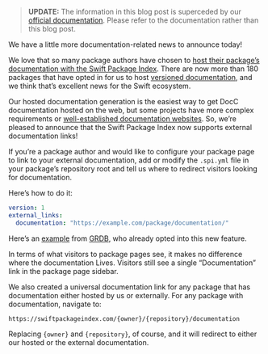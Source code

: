 
> **UPDATE:** The information in this blog post is superceded by our [official documentation](https://swiftpackageindex.com/SwiftPackageIndex/SPIManifest/documentation/spimanifest/commonusecases). Please refer to the documentation rather than this blog post.

We have a little more documentation-related news to announce today!

We love that so many package authors have chosen to [host their package’s documentation with the Swift Package Index](https://blog.swiftpackageindex.com/posts/auto-generating-auto-hosting-and-auto-updating-docc-documentation/). There are now more than 180 packages that have opted in for us to host [versioned documentation](https://blog.swiftpackageindex.com/posts/versioned-docc-documentation/), and we think that’s excellent news for the Swift ecosystem.

Our hosted documentation generation is the easiest way to get DocC documentation hosted on the web, but some projects have more complex requirements or [well-established documentation websites](https://docs.vapor.codes/). So, we’re pleased to announce that the Swift Package Index now supports external documentation links!

If you’re a package author and would like to configure your package page to link to your external documentation, add or modify the `.spi.yml` file in your package’s repository root and tell us where to redirect visitors looking for documentation.

Here’s how to do it:

```yaml
version: 1
external_links:
  documentation: "https://example.com/package/documentation/"
```

Here’s an [example](https://github.com/groue/GRDB.swift/blob/master/.spi.yml) from [GRDB](https://swiftpackageindex.com/groue/GRDB.swift), who already opted into this new feature.

In terms of what visitors to package pages see, it makes no difference where the documentation Lives. Visitors still see a single “Documentation” link in the package page sidebar.

We also created a universal documentation link for any package that has documentation either hosted by us or externally. For any package with documentation, navigate to:

```shell
https://swiftpackageindex.com/{owner}/{repository}/documentation
```

Replacing `{owner}` and `{repository}`, of course, and it will redirect to either our hosted or the external documentation.
